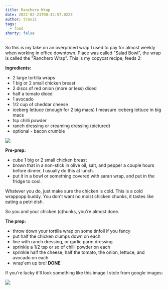 ```yaml
---
title: Ranchero Wrap
date: 2022-02-21T00:42:57.022Z
author: travis
tags:
  - food
shorty: false
---
```

So this is my take on an overpriced wrap I used to pay for almost weekly when working in office downtown. Place was called "Salad Bowl", the wrap is called the "Ranchero Wrap". This is my copycat recipe, feeds 2:

**Ingredients:**

* 2 large tortilla wraps
* 1 big or 2 small chicken breast
* 2 discs of red onion (more or less) diced
* half a tomato diced
* 1 avocado
* 1/2 cup of cheddar cheese
* iceberg lettuce (enough for 2 big macs) I measure iceberg lettuce in big macs
* tsp chilli powder
* ranch dressing or creaming dressing (pictured)
* optional - bacon crumble

![](/images/creamy.png)

**Pre-prep:**

* cube 1 big or 2 small chicken breast
* brown that in a non-stick in olive oil, salt, and pepper a couple hours before dinner, I usually do this at lunch.
* put it in a bowl or something covered with saran wrap, and put in the fridge to cool.

Whatever you do, just make sure the chicken is cold. This is a cold wrappopp buddy. You don't want no moist chicken chunks, it tastes like eating a petri dish.

So you and your chicken (c)hunks, you're almost done. 

**The prep:**

* throw down your tortilla wrap on some tinfoil if you fancy
* put half the chicken clumps down on each
* line with ranch dressing, or garlic parm dressing
* sprinkle a 1/2 tsp or so of chilli powder on each
* sprinkle half the cheese, half the tomato, the onion, lettuce, and avocado on each
* wrap'em up bro! **DONE**

If you're lucky it'll look something like this image I stole from google images:

![](/images/ranchero.png)
